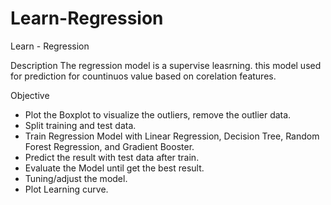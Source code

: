 # Learn-Regression

Learn - Regression

Description
The regression model is a supervise leasrning. this model used for prediction for countinuos value based on corelation features.

Objective
- Plot the Boxplot to visualize the outliers, remove the outlier data.
- Split training and test data.
- Train Regression Model with Linear Regression, Decision Tree, Random Forest Regression, and Gradient Booster.
- Predict the result with test data after train.
- Evaluate the Model until get the best result.
- Tuning/adjust the model.
- Plot Learning curve.

